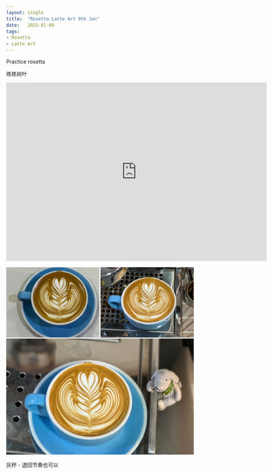 ```yaml
---
layout: single
title:  "Rosetta Latte Art 9th Jan"
date:   2025-01-09
tags:
- Rosetta
- Latte Art
---
```



Practice rosetta

练练树叶


<div class="embed-container">
  <iframe
      src="https://www.youtube.com/embed/AgtY8kM-Dfo"
      width="700"
      height="480"
      frameborder="0"
      allowfullscreen="true">
  </iframe>
</div>



![](/assets/img/2025/01/09/45F27721-D349-4E42-A1A1-08192FAD940D.JPG)


灰杯 - 退回节奏也可以

